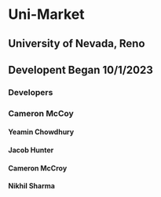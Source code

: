 # Uni-Market

## University of Nevada, Reno

## Developent Began 10/1/2023

### Developers

### Cameron McCoy

#### Yeamin Chowdhury

#### Jacob Hunter

#### Cameron McCroy

#### Nikhil Sharma
